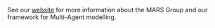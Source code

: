 See our [website](https://mars-group-haw.github.io/) for more information about the MARS Group and our framework for Multi-Agent modelling.